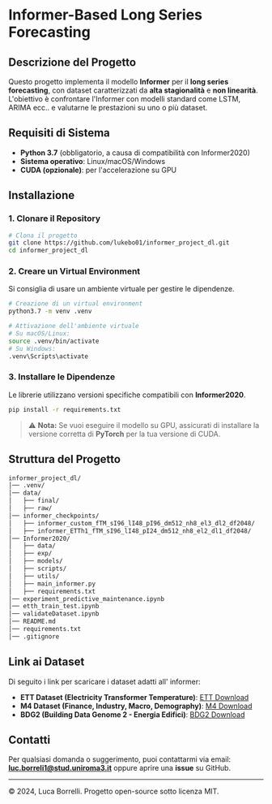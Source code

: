 # Informer-Based Long Series Forecasting

## Descrizione del Progetto
Questo progetto implementa il modello **Informer** per il **long series forecasting**, con dataset caratterizzati da **alta stagionalità** e **non linearità**. L'obiettivo è confrontare l'Informer con modelli standard come LSTM, ARIMA ecc.. e valutarne le prestazioni su uno o più dataset.

## Requisiti di Sistema
- **Python 3.7** (obbligatorio, a causa di compatibilità con Informer2020)
- **Sistema operativo**: Linux/macOS/Windows
- **CUDA (opzionale)**: per l'accelerazione su GPU

## Installazione

### 1. Clonare il Repository
```sh
# Clona il progetto
git clone https://github.com/lukebo01/informer_project_dl.git
cd informer_project_dl
```

### 2. Creare un Virtual Environment
Si consiglia di usare un ambiente virtuale per gestire le dipendenze.
```sh
# Creazione di un virtual environment
python3.7 -m venv .venv

# Attivazione dell'ambiente virtuale
# Su macOS/Linux:
source .venv/bin/activate
# Su Windows:
.venv\Scripts\activate
```

### 3. Installare le Dipendenze
Le librerie utilizzano versioni specifiche compatibili con **Informer2020**.
```sh
pip install -r requirements.txt
```

> ⚠️ **Nota:** Se vuoi eseguire il modello su GPU, assicurati di installare la versione corretta di **PyTorch** per la tua versione di CUDA.



## Struttura del Progetto
```bash
informer_project_dl/
│── .venv/
│── data/
│   ├── final/
│   ├── raw/
│── informer_checkpoints/
│   ├── informer_custom_fTM_sI96_lI48_pI96_dm512_nh8_el3_dl2_df2048/
│   ├── informer_ETTh1_fTM_sI96_lI48_pI24_dm512_nh8_el2_dl1_df2048/
│── Informer2020/
│   ├── data/
│   ├── exp/
│   ├── models/
│   ├── scripts/
│   ├── utils/
│   ├── main_informer.py
│   ├── requirements.txt
│── experiment_predictive_maintenance.ipynb
│── etth_train_test.ipynb
│── validateDataset.ipynb
│── README.md
│── requirements.txt
│── .gitignore

```

## Link ai Dataset
Di seguito i link per scaricare i dataset adatti all' informer:

- **ETT Dataset (Electricity Transformer Temperature)**: [ETT Download](https://github.com/zhouhaoyi/ETDataset)
- **M4 Dataset (Finance, Industry, Macro, Demography)**: [M4 Download](https://www.kaggle.com/datasets/yogesh94/m4-forecasting-competition-dataset)
- **BDG2 (Building Data Genome 2 - Energia Edifici)**: [BDG2 Download](https://github.com/buds-lab/building-data-genome-project-2)

## Contatti
Per qualsiasi domanda o suggerimento, puoi contattarmi via email: **luc.borreli1@stud.uniroma3.it** oppure aprire una **issue** su GitHub.

---
© 2024, Luca Borrelli. Progetto open-source sotto licenza MIT.
